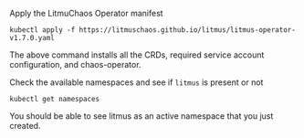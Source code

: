 Apply the LitmuChaos Operator manifest

```
kubectl apply -f https://litmuschaos.github.io/litmus/litmus-operator-v1.7.0.yaml
```

The above command installs all the CRDs, required service account configuration, and chaos-operator.

Check the available namespaces and see if `litmus` is present or not

```
kubectl get namespaces
```

You should be able to see litmus as an active namespace that you just created.
